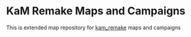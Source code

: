 # KaM Remake Maps and Campaigns
This is extended map repository for [kam_remake](https://github.com/reyandme/kam_remake "KaM Remake repository") maps and campaigns
